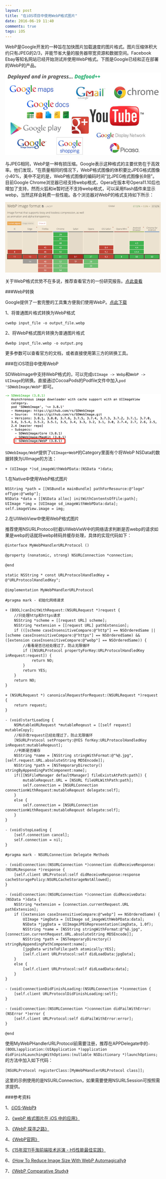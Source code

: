 ```yaml
---
layout: post
title: "在iOS项目中使用WebP格式图片"
date: 2016-06-19 11:40
comments: true
tags: iOS
---
```


WebP是Google开发的一种旨在加快图片加载速度的图片格式。图片压缩体积大约只有JPEG的2/3，并能节省大量的服务器带宽资源和数据空间。Facebook Ebay等知名网站已经开始测试并使用WebP格式。下图是Google已经和正在部署的WebP的产品。

![google-webp-product.jpg](/images/ios-webp-usage/google-webp-product.jpg)

与JPEG相同，WebP是一种有损压缩。Google表示这种格式的主要优势在于高效率。他们发现，“在质量相同的情况下，WebP格式图像的体积要比JPEG格式图像小40%，美中不足的是，WebP格式图像的编码时间“比JPEG格式图像长8倍”。目前Google Chrome浏览器已经支持webp格式，Opera在版本号Opera11.10后也增加了支持，然而火狐和ie暂时还不支持webp格式，可以采用flash插件来显示webp，当然这样会耗费一些性能。各个浏览器对WebP的格式支持如下所示：

![webp-support.png](/images/ios-webp-usage/webp-support.png)

关于WebP格式优势不在多说，推荐查看官方的一份研究报告。[点此查看](https://developers.google.com/speed/webp/docs/c_study#negative_compression_gain)

###WebP转换

Google提供了一套完整的工具集方便我们使用WebP。[点此下载](https://developers.google.com/speed/webp/docs/precompiled)

1、将普通图片格式转换为WebP格式

`cwebp input_file -o output_file.webp`

2、将WebP格式图片转换为普通图片格式

`dwebp input_file.webp -o output.png`

更多参数可以查看官方的文档，或者直接使用第三方的转换工具。

###在iOS项目中使用WebP

SDWebImage中支持WebP格式的，可以完成`UIImage -> Webp`和`WebP -> UIImage`的转换。直接通过CocoaPods的Podfile文件中加入`pod 'SDWebImage/WebP'`即可。

![sdwebimage-webp.png](/images/ios-webp-usage/sdwebimage-webp.png)

`SDWebImage/WebP`提供了`UIImage+WebP`的Category里面有个将WebP NSData的数据转换为UIImage的方法：

`+ (UIImage *)sd_imageWithWebPData:(NSData *)data;`

1.在Native中使用WebP格式图片

```
NSString *path = [[NSBundle mainBundle] pathForResource:@"logo" ofType:@"webp"];
NSData *data = [[NSData alloc] initWithContentsOfFile:path];
UIImage *img = [UIImage sd_imageWithWebPData:data];
self.imageView.image = img;
```

2.在UIWebView中使用WebP格式图片

推荐使用NSURLProtocol拦截UIWebVieW中的网络请求判断是否webp的请求如果是webp的话就将webp转码并缓存处理，具体的实现代码如下：

```
@interface MyWebPHandlerURLProtocol ()

@property (nonatomic, strong) NSURLConnection *connection;

@end

static NSString * const URLProtocolHandledKey = @"URLProtocolHandledKey";

@implementation MyWebPHandlerURLProtocol

#pragma mark - 初始化网络请求

+ (BOOL)canInitWithRequest:(NSURLRequest *)request {
    //只处理http和https请求
    NSString *scheme = [[request URL] scheme];
    NSString *extension = [[request URL] pathExtension];
    if (([scheme caseInsensitiveCompare:@"http"] == NSOrderedSame || [scheme caseInsensitiveCompare:@"https"] == NSOrderedSame) && ([extension caseInsensitiveCompare:@"webp"] == NSOrderedSame)) {
        //看看是否已经处理过了，防止无限循环
        if ([NSURLProtocol propertyForKey:URLProtocolHandledKey inRequest:request]) {
            return NO;
        }
        return YES;
    }
    return NO;
}

+ (NSURLRequest *) canonicalRequestForRequest:(NSURLRequest *)request {
    return request;
}

- (void)startLoading {
    NSMutableURLRequest *mutableReqeust = [[self request] mutableCopy];
    //标示改request已经处理过了，防止无限循环
    [NSURLProtocol setProperty:@YES forKey:URLProtocolHandledKey inRequest:mutableReqeust];
    //判断是否缓存
    NSString *name = [NSString stringWithFormat:@"%@.jpg", [self.request.URL.absoluteString MD5Encode]];
    NSString *path = [NSTemporaryDirectory() stringByAppendingPathComponent:name];
    if([[NSFileManager defaultManager] fileExistsAtPath:path]) {
        mutableReqeust.URL = [NSURL fileURLWithPath:path];
        self.connection = [NSURLConnection connectionWithRequest:mutableReqeust delegate:self];
    }
    else {
        self.connection = [NSURLConnection connectionWithRequest:mutableReqeust delegate:self];
    }
}

- (void)stopLoading {
    [self.connection cancel];
    self.connection = nil;
}

#pragma mark - NSURLConnection Delegate Methods

- (void)connection:(NSURLConnection *)connection didReceiveResponse:(NSURLResponse *)response {
    [self.client URLProtocol:self didReceiveResponse:response cacheStoragePolicy:NSURLCacheStorageNotAllowed];
}

- (void)connection:(NSURLConnection *)connection didReceiveData:(NSData *)data {
	NSString *extension = [connection.currentRequest.URL pathExtension];
    if ([extension caseInsensitiveCompare:@"webp"] == NSOrderedSame) {
        UIImage *imgData = [UIImage sd_imageWithWebPData:data];
        NSData *jpgData = UIImageJPEGRepresentation(imgData, 1.0f);
        NSString *name = [NSString stringWithFormat:@"%@.jpg", [connection.currentRequest.URL.absoluteString MD5Encode]];
        NSString *path = [NSTemporaryDirectory() stringByAppendingPathComponent:name];
        [jpgData writeToFile:path atomically:YES];
        [self.client URLProtocol:self didLoadData:jpgData];
    }
    else {
        [self.client URLProtocol:self didLoadData:data];
    }
}

- (void)connectionDidFinishLoading:(NSURLConnection *)connection {
    [self.client URLProtocolDidFinishLoading:self];
}

- (void)connection:(NSURLConnection *)connection didFailWithError:(NSError *)error {
    [self.client URLProtocol:self didFailWithError:error];
}

@end
```

使用MyWebPHandlerURLProtocol前需要注册，推荐在APPDelegate中的`- (BOOL)application:(UIApplication *)application didFinishLaunchingWithOptions:(nullable NSDictionary *)launchOptions;`的方法中加入如下代码：

`[NSURLProtocol registerClass:[MyWebPHandlerURLProtocol class]];`

这里的示例使用的是NSURLConnection，如果需要使用NSURLSession可按照需求提供。

###参考资料

1、[《iOS-WebP》](http://seanooi.github.io/iOS-WebP/)

2、[《webP 格式图片在 iOS 中的应用》](http://www.jianshu.com/p/ed7562a34af1)

3、[《WebP 探寻之路》](http://isux.tencent.com/introduction-of-webp.html)

4、[《WebP官网》](https://developers.google.com/speed/webp/)

5、[《15年双11手淘前端技术巡演 - H5性能最佳实践》](https://github.com/amfe/article/issues/21)

6、[《How To Reduce Image Size With WebP Automagically》](https://www.maxcdn.com/blog//how-to-reduce-image-size-with-webp-automagically/)

7、[《WebP Comparative Study》](https://developers.google.com/speed/webp/docs/c_study#negative_compression_gain)